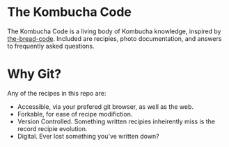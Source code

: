 # The Kombucha Code

The Kombucha Code is a living body of Kombucha knowledge, inspired by [the-bread-code](https://github.com/hendricius/the-bread-code). Included are recipies, photo documentation, and answers to frequently asked questions. 

# Why Git?
Any of the recipes in this repo are:
- Accessible, via your prefered git browser, as well as the web.
- Forkable, for ease of recipe modifiction.
- Version Controlled. Something written recipies inheirently miss is the record recipie evolution.
- Digital. Ever lost something you've written down?


